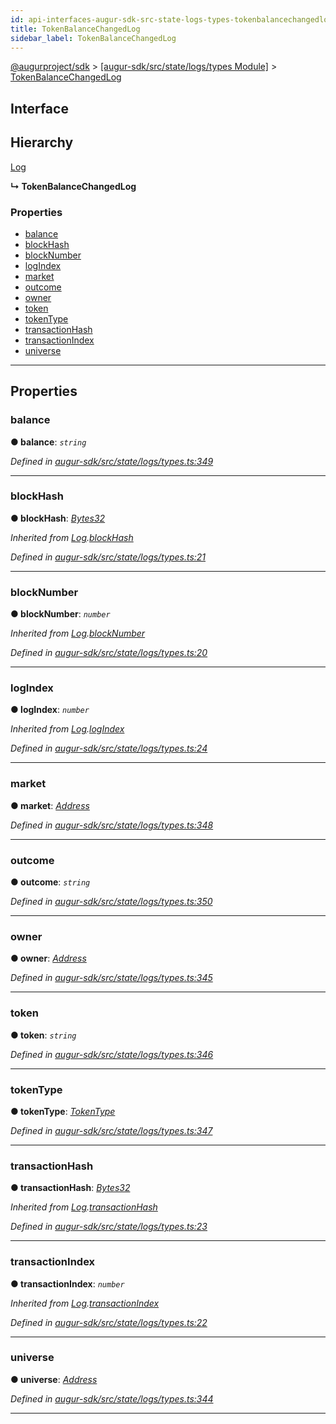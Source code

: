 ```yaml
---
id: api-interfaces-augur-sdk-src-state-logs-types-tokenbalancechangedlog
title: TokenBalanceChangedLog
sidebar_label: TokenBalanceChangedLog
---
```


[@augurproject/sdk](api-readme.md) > [[augur-sdk/src/state/logs/types Module]](api-modules-augur-sdk-src-state-logs-types-module.md) > [TokenBalanceChangedLog](api-interfaces-augur-sdk-src-state-logs-types-tokenbalancechangedlog.md)

## Interface

## Hierarchy

 [Log](api-interfaces-augur-sdk-src-state-logs-types-log.md)

**↳ TokenBalanceChangedLog**

### Properties

* [balance](api-interfaces-augur-sdk-src-state-logs-types-tokenbalancechangedlog.md#balance)
* [blockHash](api-interfaces-augur-sdk-src-state-logs-types-tokenbalancechangedlog.md#blockhash)
* [blockNumber](api-interfaces-augur-sdk-src-state-logs-types-tokenbalancechangedlog.md#blocknumber)
* [logIndex](api-interfaces-augur-sdk-src-state-logs-types-tokenbalancechangedlog.md#logindex)
* [market](api-interfaces-augur-sdk-src-state-logs-types-tokenbalancechangedlog.md#market)
* [outcome](api-interfaces-augur-sdk-src-state-logs-types-tokenbalancechangedlog.md#outcome)
* [owner](api-interfaces-augur-sdk-src-state-logs-types-tokenbalancechangedlog.md#owner)
* [token](api-interfaces-augur-sdk-src-state-logs-types-tokenbalancechangedlog.md#token)
* [tokenType](api-interfaces-augur-sdk-src-state-logs-types-tokenbalancechangedlog.md#tokentype)
* [transactionHash](api-interfaces-augur-sdk-src-state-logs-types-tokenbalancechangedlog.md#transactionhash)
* [transactionIndex](api-interfaces-augur-sdk-src-state-logs-types-tokenbalancechangedlog.md#transactionindex)
* [universe](api-interfaces-augur-sdk-src-state-logs-types-tokenbalancechangedlog.md#universe)

---

## Properties

<a id="balance"></a>

###  balance

**● balance**: *`string`*

*Defined in [augur-sdk/src/state/logs/types.ts:349](https://github.com/AugurProject/augur/blob/0787bf1a23/packages/augur-sdk/src/state/logs/types.ts#L349)*

___
<a id="blockhash"></a>

###  blockHash

**● blockHash**: *[Bytes32](api-modules-augur-sdk-src-state-logs-types-module.md#bytes32)*

*Inherited from [Log](api-interfaces-augur-sdk-src-state-logs-types-log.md).[blockHash](api-interfaces-augur-sdk-src-state-logs-types-log.md#blockhash)*

*Defined in [augur-sdk/src/state/logs/types.ts:21](https://github.com/AugurProject/augur/blob/0787bf1a23/packages/augur-sdk/src/state/logs/types.ts#L21)*

___
<a id="blocknumber"></a>

###  blockNumber

**● blockNumber**: *`number`*

*Inherited from [Log](api-interfaces-augur-sdk-src-state-logs-types-log.md).[blockNumber](api-interfaces-augur-sdk-src-state-logs-types-log.md#blocknumber)*

*Defined in [augur-sdk/src/state/logs/types.ts:20](https://github.com/AugurProject/augur/blob/0787bf1a23/packages/augur-sdk/src/state/logs/types.ts#L20)*

___
<a id="logindex"></a>

###  logIndex

**● logIndex**: *`number`*

*Inherited from [Log](api-interfaces-augur-sdk-src-state-logs-types-log.md).[logIndex](api-interfaces-augur-sdk-src-state-logs-types-log.md#logindex)*

*Defined in [augur-sdk/src/state/logs/types.ts:24](https://github.com/AugurProject/augur/blob/0787bf1a23/packages/augur-sdk/src/state/logs/types.ts#L24)*

___
<a id="market"></a>

###  market

**● market**: *[Address](api-modules-augur-sdk-src-state-logs-types-module.md#address)*

*Defined in [augur-sdk/src/state/logs/types.ts:348](https://github.com/AugurProject/augur/blob/0787bf1a23/packages/augur-sdk/src/state/logs/types.ts#L348)*

___
<a id="outcome"></a>

###  outcome

**● outcome**: *`string`*

*Defined in [augur-sdk/src/state/logs/types.ts:350](https://github.com/AugurProject/augur/blob/0787bf1a23/packages/augur-sdk/src/state/logs/types.ts#L350)*

___
<a id="owner"></a>

###  owner

**● owner**: *[Address](api-modules-augur-sdk-src-state-logs-types-module.md#address)*

*Defined in [augur-sdk/src/state/logs/types.ts:345](https://github.com/AugurProject/augur/blob/0787bf1a23/packages/augur-sdk/src/state/logs/types.ts#L345)*

___
<a id="token"></a>

###  token

**● token**: *`string`*

*Defined in [augur-sdk/src/state/logs/types.ts:346](https://github.com/AugurProject/augur/blob/0787bf1a23/packages/augur-sdk/src/state/logs/types.ts#L346)*

___
<a id="tokentype"></a>

###  tokenType

**● tokenType**: *[TokenType](api-enums-augur-sdk-src-state-logs-types-tokentype.md)*

*Defined in [augur-sdk/src/state/logs/types.ts:347](https://github.com/AugurProject/augur/blob/0787bf1a23/packages/augur-sdk/src/state/logs/types.ts#L347)*

___
<a id="transactionhash"></a>

###  transactionHash

**● transactionHash**: *[Bytes32](api-modules-augur-sdk-src-state-logs-types-module.md#bytes32)*

*Inherited from [Log](api-interfaces-augur-sdk-src-state-logs-types-log.md).[transactionHash](api-interfaces-augur-sdk-src-state-logs-types-log.md#transactionhash)*

*Defined in [augur-sdk/src/state/logs/types.ts:23](https://github.com/AugurProject/augur/blob/0787bf1a23/packages/augur-sdk/src/state/logs/types.ts#L23)*

___
<a id="transactionindex"></a>

###  transactionIndex

**● transactionIndex**: *`number`*

*Inherited from [Log](api-interfaces-augur-sdk-src-state-logs-types-log.md).[transactionIndex](api-interfaces-augur-sdk-src-state-logs-types-log.md#transactionindex)*

*Defined in [augur-sdk/src/state/logs/types.ts:22](https://github.com/AugurProject/augur/blob/0787bf1a23/packages/augur-sdk/src/state/logs/types.ts#L22)*

___
<a id="universe"></a>

###  universe

**● universe**: *[Address](api-modules-augur-sdk-src-state-logs-types-module.md#address)*

*Defined in [augur-sdk/src/state/logs/types.ts:344](https://github.com/AugurProject/augur/blob/0787bf1a23/packages/augur-sdk/src/state/logs/types.ts#L344)*

___

